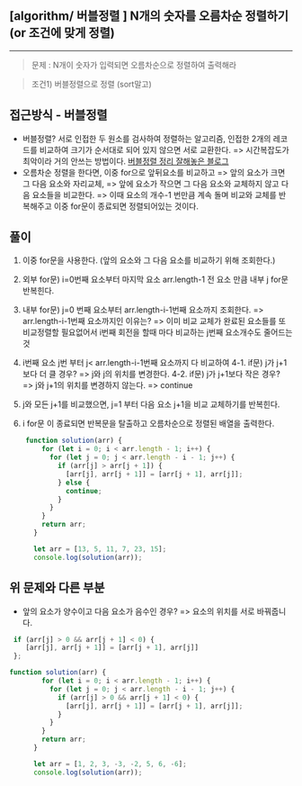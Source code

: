 ## [algorithm/ 버블정렬 ] N개의 숫자를 오름차순 정렬하기(or 조건에 맞게 정렬)

---

> 문제 : N개이 숫자가 입력되면 오름차순으로 정렬하여 출력해라

> 조건1) 버블정렬으로 정렬 (sort말고)

## 접근방식 - 버블정렬
- 버블정렬? 서로 인접한 두 원소를 검사하여 정렬하는 알고리즘, 인접한 2개의 레코드를 비교하여 크기가 순서대로 되어 있지 않으면 서로 교환한다.
      => 시간복잡도가 최악이라 거의 안쓰는 방법이다. 
      [버블정렬 정리 잘해놓은 블로그](https://gmlwjd9405.github.io/2018/05/06/algorithm-bubble-sort.html)
- 오름차순 정렬을 한다면, 이중 for으로 앞뒤요소를 비교하고 
      => 앞의 요소가 크면 그 다음 요소와 자리교체, 
      => 앞에 요소가 작으면 그 다음 요소와 교체하지 않고 다음 요소들을 비교한다. 
      => 이때 요소의 개수-1 번만큼 계속 돌며 비교와 교체를 반복해주고 이중 for문이 종료되면 정렬되어있는 것이다.
      
## 풀이
1. 이중 for문을 사용한다. (앞의 요소와 그 다음 요소를 비교하기 위해 조회한다.) 

2. 외부 for문) i=0번째 요소부터 마지막 요소 arr.length-1 전 요소 만큼 내부 j for문 반복힌다. 
3. 내부 for문) j=0 번째 요소부터 arr.length-i-1번째 요소까지 조회한다.
=> arr.length-i-1번째 요소까지인 이유는? 
=> 이미 비교 교체가 완료된 요소들를 또 비교정렬할 필요없어서 i번째 회전을 할때 마다 비교하는 j번째 요소개수도 줄어드는 것
4. i번째 요소 j번 부터 j< arr.length-i-1번째 요소까지 다 비교하여 
4-1. if문) j가 j+1보다 더 클 경우?
=> j와 j의 위치를 변경한다.
4-2. if문) j가 j+1보다 작은 경우? 
=> j와 j+1의 위치를 변경하지 않는다. => continue
5. j와 모든 j+1를 비교했으면, j=1 부터 다음 요소 j+1을 비교 교체하기를 반복힌다.
6. i for문 이 종료되면 반복문을 탈출하고 오름차순으로 정렬된 배열을 출력한다.
```js
	function solution(arr) {
        for (let i = 0; i < arr.length - 1; i++) {
          for (let j = 0; j < arr.length - i - 1; j++) {
            if (arr[j] > arr[j + 1]) {
              [arr[j], arr[j + 1]] = [arr[j + 1], arr[j]];
            } else {
              continue;
            }
          }
        }
        return arr;
      }

      let arr = [13, 5, 11, 7, 23, 15];
      console.log(solution(arr));
```

## 위 문제와 다른 부분
- 앞의 요소가 양수이고 다음 요소가 음수인 경우?
=> 요소의 위치를 서로 바꿔줍니다.

```js
 if (arr[j] > 0 && arr[j + 1] < 0) {
	[arr[j], arr[j + 1]] = [arr[j + 1], arr[j]]
 };
```

```js
function solution(arr) {
        for (let i = 0; i < arr.length - 1; i++) {
          for (let j = 0; j < arr.length - i - 1; j++) {
            if (arr[j] > 0 && arr[j + 1] < 0) {
              [arr[j], arr[j + 1]] = [arr[j + 1], arr[j]];
            }
          }
        }
        return arr;
      }

      let arr = [1, 2, 3, -3, -2, 5, 6, -6];
      console.log(solution(arr));
